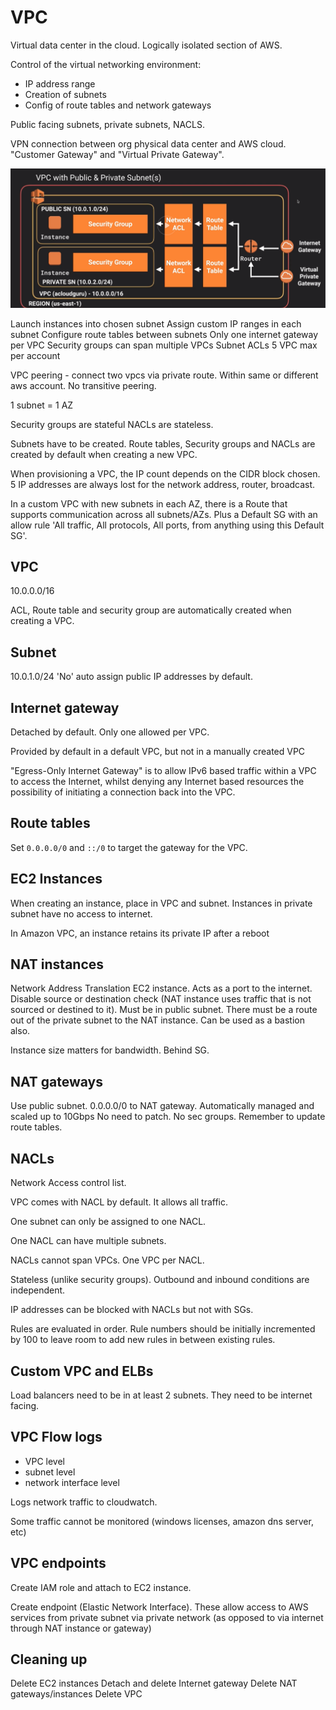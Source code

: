 # VPC

Virtual data center in the cloud. Logically isolated section of AWS.

Control of the virtual networking environment:
* IP address range
* Creation of subnets
* Config of route tables and network gateways

Public facing subnets, private subnets, NACLS.

VPN connection between org physical data center and AWS cloud.
 "Customer Gateway" and "Virtual Private Gateway".

![](assets/VPC-3054c2a2.png)

Launch instances into chosen subnet
Assign custom IP ranges in each subnet
Configure route tables between subnets
Only one internet gateway per VPC
Security groups can span multiple VPCs
Subnet ACLs
5 VPC max per account

VPC peering - connect two vpcs via private route. Within same or different aws account. No transitive peering.

1 subnet = 1 AZ

Security groups are stateful
NACLs are stateless.

Subnets have to be created. Route tables, Security groups and NACLs are created by default when creating a new VPC.

When provisioning a VPC, the IP count depends on the CIDR block chosen. 5 IP addresses are always lost for the network address, router, broadcast.

In a custom VPC with new subnets in each AZ, there is a Route that supports communication across all subnets/AZs. Plus a Default SG with an allow rule 'All traffic, All protocols, All ports, from anything using this Default SG'.

## VPC
10.0.0.0/16

ACL, Route table and security group are automatically created when creating a VPC.

## Subnet
10.0.1.0/24
'No' auto assign public IP addresses by default.

## Internet gateway
Detached by default. Only one allowed per VPC.

Provided by default in a default VPC, but not in a manually created VPC

"Egress-Only Internet Gateway" is to allow IPv6 based traffic within a VPC to access the Internet, whilst denying any Internet based resources the possibility of initiating a connection back into the VPC.

## Route tables
Set `0.0.0.0/0` and `::/0` to target the gateway for the VPC.

## EC2 Instances
When creating an instance, place in VPC and subnet.
Instances in private subnet have no access to internet.

In Amazon VPC, an instance retains its private IP after a reboot

## NAT instances
Network Address Translation
EC2 instance. Acts as a port to the internet.
Disable source or destination check (NAT instance uses traffic that is not sourced or destined to it).
Must be in public subnet.
There must be a route out of the private subnet to the NAT instance.
Can be used as a bastion also.

Instance size matters for bandwidth.
Behind SG.

## NAT gateways
Use public subnet. 0.0.0.0/0 to NAT gateway.
Automatically managed and scaled up to 10Gbps
No need to patch. No sec groups.
Remember to update route tables.

## NACLs

Network Access control list.

VPC comes with NACL by default. It allows all traffic.

One subnet can only be assigned to one NACL.

One NACL can have multiple subnets.

NACLs cannot span VPCs. One VPC per NACL.

Stateless (unlike security groups). Outbound and inbound conditions are independent.

IP addresses can be blocked with NACLs but not with SGs.

Rules are evaluated in order. Rule numbers should be initially incremented by 100 to leave room to add new rules in between existing rules.


## Custom VPC and ELBs
Load balancers need to be in at least 2 subnets. They need to be internet facing.


## VPC Flow logs

* VPC level
* subnet level
* network interface level

Logs network traffic to cloudwatch.

Some traffic cannot be monitored (windows licenses, amazon dns server, etc)


## VPC endpoints

Create IAM role and attach to EC2 instance.

Create endpoint (Elastic Network Interface). These allow access to AWS services from private subnet via private network (as opposed to via internet through NAT instance or gateway)

## Cleaning up
Delete EC2 instances
Detach and delete Internet gateway
Delete NAT gateways/instances
Delete VPC
